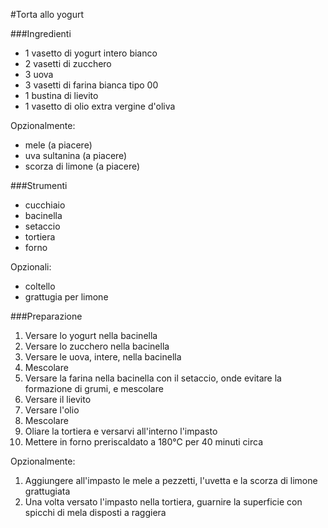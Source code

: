 #Torta allo yogurt

###Ingredienti

* 1 vasetto di yogurt intero bianco
* 2 vasetti di zucchero
* 3 uova
* 3 vasetti di farina bianca tipo 00
* 1 bustina di lievito
* 1 vasetto di olio extra vergine d'oliva

Opzionalmente:

* mele (a piacere)
* uva sultanina (a piacere)
* scorza di limone (a piacere)

###Strumenti

* cucchiaio
* bacinella
* setaccio
* tortiera
* forno

Opzionali:

* coltello
* grattugia per limone

###Preparazione

1. Versare lo yogurt nella bacinella
1. Versare lo zucchero nella bacinella
1. Versare le uova, intere, nella bacinella
1. Mescolare
1. Versare la farina nella bacinella con il setaccio, onde evitare la formazione di grumi, e mescolare
1. Versare il lievito
1. Versare l'olio
1. Mescolare
1. Oliare la tortiera e versarvi all'interno l'impasto
1. Mettere in forno preriscaldato a 180°C per 40 minuti circa

Opzionalmente:

1. Aggiungere all'impasto le mele a pezzetti, l'uvetta e la scorza di limone grattugiata
1. Una volta versato l'impasto nella tortiera, guarnire la superficie con spicchi di mela disposti a raggiera
